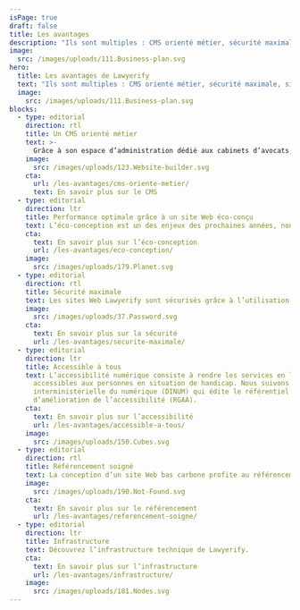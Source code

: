 ```yaml
---
isPage: true
draft: false
title: Les avantages
description: "Ils sont multiples : CMS orienté métier, sécurité maximale, site Web performant, rapide, éco-conçu et accessible à tous."
image:
  src: /images/uploads/111.Business-plan.svg
hero:
  title: Les avantages de Lawyerify
  text: "Ils sont multiples : CMS orienté métier, sécurité maximale, site Web performant, rapide, éco-conçu et accessible à tous."
  image:
    src: /images/uploads/111.Business-plan.svg
blocks:
  - type: editorial
    direction: rtl
    title: Un CMS orienté métier
    text: >-
      Grâce à son espace d’administration dédié aux cabinets d’avocats, la mise à jour de contenu est facilité.
    image:
      src: /images/uploads/123.Website-builder.svg
    cta:
      url: /les-avantages/cms-oriente-metier/
      text: En savoir plus sur le CMS
  - type: editorial
    direction: ltr
    title: Performance optimale grâce à un site Web éco-conçu
    text: L’éco-conception est un des enjeux des prochaines années, nous vous expliquons pourquoi cette façon de concevoir permet d’avoir des sites Web performant et ultra-rapide.
    cta:
      text: En savoir plus sur l’éco-conception
      url: /les-avantages/eco-conception/
    image:
      src: /images/uploads/179.Planet.svg
  - type: editorial
    direction: rtl
    title: Sécurité maximale
    text: Les sites Web Lawyerify sont sécurisés grâce à l’utilisation de la technique Jamstack. Pas de langage serveur, ni de base de données.
    image:
      src: /images/uploads/37.Password.svg
    cta:
      text: En savoir plus sur la sécurité
      url: /les-avantages/securite-maximale/
  - type: editorial
    direction: ltr
    title: Accessible à tous
    text: L’accessibilité numérique consiste à rendre les services en ligne
      accessibles aux personnes en situation de handicap. Nous suivons la direction
      interministérielle du numérique (DINUM) qui édite le référentiel général
      d’amélioration de l’accessibilité (RGAA).
    cta:
      text: En savoir plus sur l’accessibilité
      url: /les-avantages/accessible-a-tous/
    image:
      src: /images/uploads/150.Cubes.svg
  - type: editorial
    direction: rtl
    title: Référencement soigné
    text: La conception d’un site Web bas carbone profite au référencement. Google favorise un site Web bien conçu et rapide.
    image:
      src: /images/uploads/190.Not-Found.svg
    cta:
      text: En savoir plus sur le référencement
      url: /les-avantages/referencement-soigne/
  - type: editorial
    direction: ltr
    title: Infrastructure
    text: Découvrez l’infrastructure technique de Lawyerify.
    cta:
      text: En savoir plus sur l’infrastructure
      url: /les-avantages/infrastructure/
    image:
      src: /images/uploads/181.Nodes.svg
---
```

